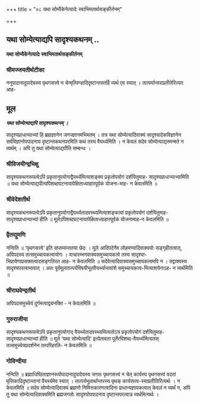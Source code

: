 +++
title = "०८ यथा सोम्यैकेनेत्यादेः स्वाभिमतार्थसङ्कीर्तनम्"

+++


## यथा सोम्येत्याद्यपि सादृश्यकथनम् ..

**यथा सोम्यैकेनेत्यादेः स्वाभिमतार्थसङ्कीर्तनम्**

### **श्रीमज्जयतीर्थटीका**

ननूपादानादुपादेयस्य पृथगसत्त्वे न चेन्मृत्पिण्डादिदृष्टान्तस्तर्हि व्यर्थ एव स्यात् । तात्पर्यान्तराप्रतीतेरित्यत आह-

## **मूल**

***यथा सोम्येत्याद्यपि सादृश्यकथनम् ।***

सादृश्यप्राधान्याभ्यां हि ब्रह्मज्ञानेन जगज्ज्ञानमभिमतम् । तत्र यथा सोम्येत्यादिवाक्यं सादृश्यादेकविज्ञानेन सर्वविज्ञानोपपादनाय दृष्टान्तकथनपरमिति कथं तस्य वैयर्थ्यमिति । न केवलं सदेव सोम्येत्याद्यस्मन्मते न व्यर्थम् । अपि तु यथा सोम्येत्याद्यपीति सम्बन्धः ।

### **श्रीविजयीन्द्रभिक्षु**

सादृश्यकथनरूपत्वेऽपि प्रकृतानुपयोगाद्वैयर्थ्यमित्याशङ्क्य प्रकृतोपयोगं दर्शयितुमाह- सादृश्यप्राधान्याभ्यामिति ॥ यथा सोम्येत्याद्यपीत्यपिशब्दघटनायापेक्षिताध्याहारपूर्वकं योजना-माह- न केवलमिति ॥

### **श्रीवेदेशतीर्थ**

सादृश्यकथनरूपत्वेऽपि प्रकृतानुपयोगाद्वैयर्थ्यतादवस्थ्यमित्याशङ्कायां प्रकृतोपयोगं दर्शयितुमाह- सादृश्यप्राधान्याभ्यां हीति ॥ मूलेऽपिशब्दघटनायापेक्षिताध्याहारपूर्वकं योजनामाह-न केवलमिति ॥

### **द्वैतद्युमणि**

नन्विति ॥ ‘पृथगसत्त्वे’ इति सप्तम्यन्ततया छेदः । मूले आदिपदेनैव लोहमण्यादिवाक्ययोः सङ्गृहीतत्वात्, अपिपदस्य तत्समुच्चायकत्वायोगः । वाचारम्भणवाक्यसमुच्चायकत्वे तस्य सादृश्या-भिप्रायेणाप्रसक्तत्वादसङ्गतिरत आह- न केवलमिति ॥ सदेवेत्यादिवाक्यसमुच्चायकत्वमपि न । तद्वाक्यस्य सादृश्यपरत्वाभावात् । अतः पूर्वमूलतात्पर्यविषयीभूतवैयर्थ्याभावांशे समुच्चायकत्व-मित्याशयेनाऽह- न व्यर्थमिति ॥

### **श्रीराघवेन्द्रतीर्थ**

अपिपदसमुच्चेयं दुर्गमत्वाद्व्यनक्ति - न केवलमिति ॥

### **गुरुराजीया**

सादृश्यकथनरूपत्वेऽपि प्रकृतानुपयोगाद् वैयर्थ्यतादवस्थ्यमित्यतोऽत्र प्रकृतोपयोगं दर्शयितुमाह- सादृश्यप्राधान्याभ्यां हीति ॥ मूले ‘यथा सोम्येत्यादि’ इत्येतावता पूर्तेरपिशब्द-वैयर्थ्यमित्यतस् तत्समुच्चेयप्रदर्शनेन तत्परिहरति- न केवलमिति ॥

### **गोविन्दीया**

नन्विति ॥ ब्रह्माधिष्ठिताज्ञानरूपोपादानादुपादेयस्य जगतः पृथगसत्त्वं न चेत् कार्यस्य पृथगसत्त्वं वदतां मृत्तिकादिदृष्टान्तानां वैयर्थ्यमेव स्यात् । तात्पर्यभूतार्थान्तरस्य पृथक् कार्यसत्त्व-स्याप्रतीतिरित्यर्थः । न केवलमिति ॥ सदेव सोम्येत्यादिवाक्यं ब्रह्मणो निमित्तकारणत्वादिना प्राधान्यज्ञापकत्वात् केवलं न व्यर्थं न, अपि तु यथा सोम्येत्यादिवाक्यमिति ब्रह्मजगतोः सादृश्योपपादनाय दृष्टान्तपरत्वान्न व्यर्थमित्यर्थः ।


